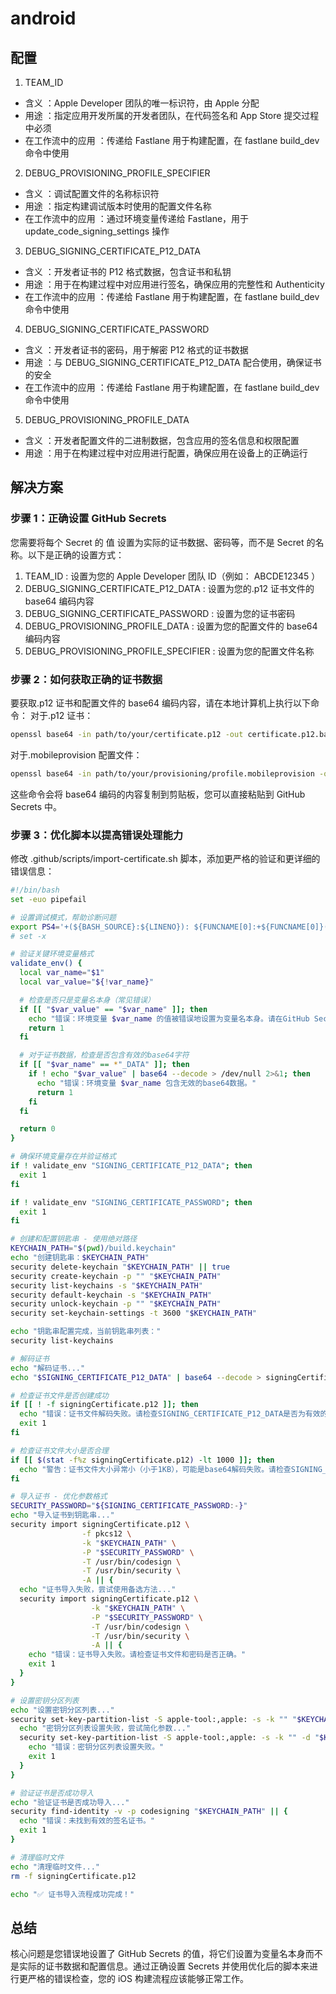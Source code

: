 # android

## 配置

1. TEAM_ID

- 含义 ：Apple Developer 团队的唯一标识符，由 Apple 分配
- 用途 ：指定应用开发所属的开发者团队，在代码签名和 App Store 提交过程中必须
- 在工作流中的应用 ：传递给 Fastlane 用于构建配置，在 fastlane build_dev 命令中使用

2. DEBUG_PROVISIONING_PROFILE_SPECIFIER

- 含义 ：调试配置文件的名称标识符
- 用途 ：指定构建调试版本时使用的配置文件名称
- 在工作流中的应用 ：通过环境变量传递给 Fastlane，用于 update_code_signing_settings 操作

3. DEBUG_SIGNING_CERTIFICATE_P12_DATA

- 含义 ：开发者证书的 P12 格式数据，包含证书和私钥
- 用途 ：用于在构建过程中对应用进行签名，确保应用的完整性和 Authenticity
- 在工作流中的应用 ：传递给 Fastlane 用于构建配置，在 fastlane build_dev 命令中使用

4. DEBUG_SIGNING_CERTIFICATE_PASSWORD

- 含义 ：开发者证书的密码，用于解密 P12 格式的证书数据
- 用途 ：与 DEBUG_SIGNING_CERTIFICATE_P12_DATA 配合使用，确保证书的安全
- 在工作流中的应用 ：传递给 Fastlane 用于构建配置，在 fastlane build_dev 命令中使用

5. DEBUG_PROVISIONING_PROFILE_DATA

- 含义 ：开发者配置文件的二进制数据，包含应用的签名信息和权限配置
- 用途 ：用于在构建过程中对应用进行配置，确保应用在设备上的正确运行

## 解决方案

### 步骤 1：正确设置 GitHub Secrets

您需要将每个 Secret 的 值 设置为实际的证书数据、密码等，而不是 Secret 的名称。以下是正确的设置方式：

1. TEAM_ID : 设置为您的 Apple Developer 团队 ID（例如： ABCDE12345 ）
2. DEBUG_SIGNING_CERTIFICATE_P12_DATA : 设置为您的.p12 证书文件的 base64 编码内容
3. DEBUG_SIGNING_CERTIFICATE_PASSWORD : 设置为您的证书密码
4. DEBUG_PROVISIONING_PROFILE_DATA : 设置为您的配置文件的 base64 编码内容
5. DEBUG_PROVISIONING_PROFILE_SPECIFIER : 设置为您的配置文件名称

### 步骤 2：如何获取正确的证书数据

要获取.p12 证书和配置文件的 base64 编码内容，请在本地计算机上执行以下命令：
对于.p12 证书：

```bash
openssl base64 -in path/to/your/certificate.p12 -out certificate.p12.base64
```

对于.mobileprovision 配置文件：

```bash
openssl base64 -in path/to/your/provisioning/profile.mobileprovision -out profile.mobileprovision.base64
```

这些命令会将 base64 编码的内容复制到剪贴板，您可以直接粘贴到 GitHub Secrets 中。

### 步骤 3：优化脚本以提高错误处理能力

修改 .github/scripts/import-certificate.sh 脚本，添加更严格的验证和更详细的错误信息：

```bash
#!/bin/bash
set -euo pipefail

# 设置调试模式，帮助诊断问题
export PS4='+(${BASH_SOURCE}:${LINENO}): ${FUNCNAME[0]:+${FUNCNAME[0]}(): }'
# set -x

# 验证关键环境变量格式
validate_env() {
  local var_name="$1"
  local var_value="${!var_name}"

  # 检查是否只是变量名本身（常见错误）
  if [[ "$var_value" == "$var_name" ]]; then
    echo "错误：环境变量 $var_name 的值被错误地设置为变量名本身。请在GitHub Secrets中设置正确的值。"
    return 1
  fi

  # 对于证书数据，检查是否包含有效的base64字符
  if [[ "$var_name" == *"_DATA" ]]; then
    if ! echo "$var_value" | base64 --decode > /dev/null 2>&1; then
      echo "错误：环境变量 $var_name 包含无效的base64数据。"
      return 1
    fi
  fi

  return 0
}

# 确保环境变量存在并验证格式
if ! validate_env "SIGNING_CERTIFICATE_P12_DATA"; then
  exit 1
fi

if ! validate_env "SIGNING_CERTIFICATE_PASSWORD"; then
  exit 1
fi

# 创建和配置钥匙串 - 使用绝对路径
KEYCHAIN_PATH="$(pwd)/build.keychain"
echo "创建钥匙串：$KEYCHAIN_PATH"
security delete-keychain "$KEYCHAIN_PATH" || true
security create-keychain -p "" "$KEYCHAIN_PATH"
security list-keychains -s "$KEYCHAIN_PATH"
security default-keychain -s "$KEYCHAIN_PATH"
security unlock-keychain -p "" "$KEYCHAIN_PATH"
security set-keychain-settings -t 3600 "$KEYCHAIN_PATH"

echo "钥匙串配置完成，当前钥匙串列表："
security list-keychains

# 解码证书
echo "解码证书..."
echo "$SIGNING_CERTIFICATE_P12_DATA" | base64 --decode > signingCertificate.p12

# 检查证书文件是否创建成功
if [[ ! -f signingCertificate.p12 ]]; then
  echo "错误：证书文件解码失败。请检查SIGNING_CERTIFICATE_P12_DATA是否为有效的base64编码证书。"
  exit 1
fi

# 检查证书文件大小是否合理
if [[ $(stat -f%z signingCertificate.p12) -lt 1000 ]]; then
  echo "警告：证书文件大小异常小（小于1KB），可能是base64解码失败。请检查SIGNING_CERTIFICATE_P12_DATA的值。"
fi

# 导入证书 - 优化参数格式
SECURITY_PASSWORD="${SIGNING_CERTIFICATE_PASSWORD:-}"
echo "导入证书到钥匙串..."
security import signingCertificate.p12 \
                -f pkcs12 \
                -k "$KEYCHAIN_PATH" \
                -P "$SECURITY_PASSWORD" \
                -T /usr/bin/codesign \
                -T /usr/bin/security \
                -A || {
  echo "证书导入失败，尝试使用备选方法..."
  security import signingCertificate.p12 \
                  -k "$KEYCHAIN_PATH" \
                  -P "$SECURITY_PASSWORD" \
                  -T /usr/bin/codesign \
                  -T /usr/bin/security \
                  -A || {
    echo "错误：证书导入失败。请检查证书文件和密码是否正确。"
    exit 1
  }
}

# 设置密钥分区列表
echo "设置密钥分区列表..."
security set-key-partition-list -S apple-tool:,apple: -s -k "" "$KEYCHAIN_PATH" || {
  echo "密钥分区列表设置失败，尝试简化参数..."
  security set-key-partition-list -S apple-tool:,apple: -s -k "" -d "$KEYCHAIN_PATH" || {
    echo "错误：密钥分区列表设置失败。"
    exit 1
  }
}

# 验证证书是否成功导入
echo "验证证书是否成功导入..."
security find-identity -v -p codesigning "$KEYCHAIN_PATH" || {
  echo "错误：未找到有效的签名证书。"
  exit 1
}

# 清理临时文件
echo "清理临时文件..."
rm -f signingCertificate.p12

echo "✅ 证书导入流程成功完成！"
```

## 总结

核心问题是您错误地设置了 GitHub Secrets 的值，将它们设置为变量名本身而不是实际的证书数据和配置信息。通过正确设置 Secrets 并使用优化后的脚本来进行更严格的错误检查，您的 iOS 构建流程应该能够正常工作。
